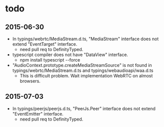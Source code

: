 # todo

## 2015-06-30

* In typings/webrtc/MediaStream.d.ts, "MediaStream" interface does not extend "EventTarget" interface.
  * need pull req to DefinityTyped.
* typescript compiler does not have "DataView" interface.
  * npm install typescript --force
* "AudioContext.prototype.createMediaStreamSource" is not found in typings/webrtc/MediaStream.d.ts and typings/webaudioapi/waa.d.ts
  * This is difficult problem. Wait implementation WebRTC on almost browsers.

## 2015-07-03

* In typings/peerjs/peerjs.d.ts, "PeerJs.Peer" interface does not extend "EventEmitter" interface.
  * need pull req to DefinityTyped.
